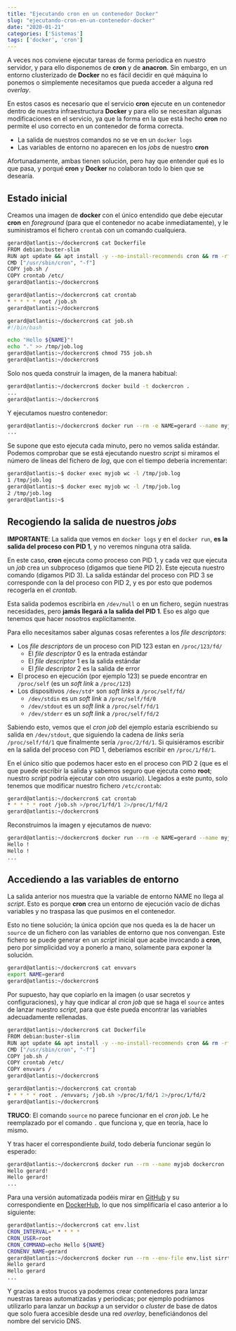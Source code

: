 ```yaml
---
title: "Ejecutando cron en un contenedor Docker"
slug: "ejecutando-cron-en-un-contenedor-docker"
date: "2020-01-21"
categories: ['Sistemas']
tags: ['docker', 'cron']
---
```


A veces nos conviene ejecutar tareas de forma periodica en nuestro servidor,
y para ello disponemos de **cron** y de **anacron**. Sin embargo, en un entorno
clusterizado de **Docker** no es fácil decidir en qué máquina lo ponemos o
simplemente necesitamos que pueda acceder a alguna red *overlay*.
<!--more-->

En estos casos es necesario que el servicio **cron** ejecute en un contenedor
dentro de nuestra infraestructura **Docker** y para ello se necesitan algunas
modificaciones en el servicio, ya que la forma en la que está hecho **cron**
no permite el uso correcto en un contenedor de forma correcta.

* La salida de nuestros comandos no se ve en un `docker logs`
* Las variables de entorno no aparecen en los *jobs* de nuestro **cron**

Afortunadamente, ambas tienen solución, pero hay que entender qué es lo que
pasa, y porqué **cron** y **Docker** no colaboran todo lo bien que se desearía.

## Estado inicial

Creamos una imagen de **docker** con el único entendido que debe ejecutar
**cron** en *foreground* (para que el contenedor no acabe inmediatamente), y
le suministramos el fichero `crontab` con un comando cualquiera.

```bash
gerard@atlantis:~/dockercron$ cat Dockerfile 
FROM debian:buster-slim
RUN apt update && apt install -y --no-install-recommends cron && rm -rf /var/lib/apt/lists/*
CMD ["/usr/sbin/cron", "-f"]
COPY job.sh /
COPY crontab /etc/
gerard@atlantis:~/dockercron$ 
```

```bash
gerard@atlantis:~/dockercron$ cat crontab 
* * * * * root /job.sh
gerard@atlantis:~/dockercron$ 
```

```bash
gerard@atlantis:~/dockercron$ cat job.sh 
#!/bin/bash

echo "Hello ${NAME}"!
echo "." >> /tmp/job.log
gerard@atlantis:~/dockercron$ chmod 755 job.sh 
gerard@atlantis:~/dockercron$ 
```

Solo nos queda construir la imagen, de la manera habitual:

```bash
gerard@atlantis:~/dockercron$ docker build -t dockercron .
...
gerard@atlantis:~/dockercron$ 
```

Y ejecutamos nuestro contenedor:

```bash
gerard@atlantis:~/dockercron$ docker run --rm -e NAME=gerard --name myjob dockercron
...
```

Se supone que esto ejecuta cada minuto, pero no vemos salida estándar. Podemos
comprobar que se está ejecutando nuestro *script* si miramos el número de líneas
del fichero de *log*, que con el tiempo debería incrementar:

```bash
gerard@atlantis:~$ docker exec myjob wc -l /tmp/job.log
1 /tmp/job.log
gerard@atlantis:~$ docker exec myjob wc -l /tmp/job.log
2 /tmp/job.log
gerard@atlantis:~$ 
```

## Recogiendo la salida de nuestros *jobs*

**IMPORTANTE**: La salida que vemos en `docker logs` y en el `docker run`,
**es la salida del proceso con PID 1**, y no veremos ninguna otra salida.

En este caso, **cron** ejecuta como proceso con PID 1, y cada vez que ejecuta
un *job* crea un subproceso (digamos que tiene PID 2). Este ejecuta nuestro
comando (digamos PID 3). La salida estándar del proceso con PID 3 se corresponde
con la del proceso con PID 2, y es por esto que podemos recogerla en el *crontab*.

Esta salida podemos escribirla en `/dev/null` o en un fichero, según nuestras
necesidades, pero **jamás llegará a la salida del PID 1**. Eso es algo que
tenemos que hacer nosotros explícitamente.

Para ello necesitamos saber algunas cosas referentes a los *file descriptors*:

* Los *file descriptors* de un proceso con PID 123 estan en `/proc/123/fd/`
    * El *file descriptor* 0 es la entrada estándar
    * El *file descriptor* 1 es la salida estándar
    * El *file descriptor* 2 es la salida de error
* El proceso en ejecución (por ejemplo 123) se puede encontrar en `/proc/self` (es un *soft link* a `/proc/123`)
* Los dispositivos `/dev/std*` son *soft links* a `/proc/self/fd/`
    * `/dev/stdin` es un *soft link* a `/proc/self/fd/0`
    * `/dev/stdout` es un *soft link* a `/proc/self/fd/1`
    * `/dev/stderr` es un *soft link* a `/proc/self/fd/2`

Sabiendo esto, vemos que el *cron job* del ejemplo estaría escribiendo su salida
en `/dev/stdout`, que siguiendo la cadena de *links* sería `/proc/self/fd/1` que
finalmente sería `/proc/2/fd/1`. Si quisiéramos escribir en la salida del proceso
con PID 1, deberíamos escribir en `/proc/1/fd/1`.

En el único sitio que podemos hacer esto en el proceso con PID 2 (que es el que
puede escribir la salida y sabemos seguro que ejecuta como **root**; nuestro
*script* podría ejecutar con otro usuario). Llegados a este punto, solo tenemos
que modificar nuestro fichero `/etc/crontab`:

```bash
gerard@atlantis:~/dockercron$ cat crontab 
* * * * * root /job.sh >/proc/1/fd/1 2>/proc/1/fd/2
gerard@atlantis:~/dockercron$ 
```

Reconstruimos la imagen y ejecutamos de nuevo:

```bash
gerard@atlantis:~/dockercron$ docker run --rm -e NAME=gerard --name myjob dockercron
Hello !
Hello !
...
```

## Accediendo a las variables de entorno

La salida anterior nos muestra que la variable de entorno NAME no llega al *script*.
Esto es porque **cron** crea un entorno de ejecución vacío de dichas variables y
no traspasa las que pusimos en el contenedor.

Esto no tiene solución; la única opción que nos queda es la de hacer un `source`
de un fichero con las variables de entorno que nos convengan. Este fichero se puede
generar en un *script* inicial que acabe invocando a **cron**, pero por simplicidad
voy a ponerlo a mano, solamente para exponer la solución.

```bash
gerard@atlantis:~/dockercron$ cat envvars 
export NAME=gerard
gerard@atlantis:~/dockercron$ 
```

Por supuesto, hay que copiarlo en la imagen (o usar secretos y configuraciones),
y hay que indicar al *cron job* que se haga el `source` antes de lanzar nuestro
*script*, para que éste pueda encontrar las variables adecuadamente rellenadas.

```bash
gerard@atlantis:~/dockercron$ cat Dockerfile 
FROM debian:buster-slim
RUN apt update && apt install -y --no-install-recommends cron && rm -rf /var/lib/apt/lists/*
CMD ["/usr/sbin/cron", "-f"]
COPY job.sh /
COPY crontab /etc/
COPY envvars /
gerard@atlantis:~/dockercron$ 
```

```bash
gerard@atlantis:~/dockercron$ cat crontab 
* * * * * root . /envvars; /job.sh >/proc/1/fd/1 2>/proc/1/fd/2
gerard@atlantis:~/dockercron$ 
```

**TRUCO**: El comando `source` no parece funcionar en el *cron job*. Le he
reemplazado por el comando `.` que funciona y, que en teoría, hace lo mismo.

Y tras hacer el correspondiente *build*, todo debería funcionar según lo esperado:

```bash
gerard@atlantis:~/dockercron$ docker run --rm --name myjob dockercron
Hello gerard!
Hello gerard!
...
```

Para una versión automatizada podéis mirar en [GitHub][1] y su correspondiente
en [DockerHub][2], lo que nos simplificaría el caso anterior a lo siguiente:

```bash
gerard@atlantis:~/dockercron$ cat env.list 
CRON_INTERVAL=* * * * *
CRON_USER=root
CRON_COMMAND=echo Hello ${NAME}
CRONENV_NAME=gerard
gerard@atlantis:~/dockercron$ docker run --rm --env-file env.list sirrtea/cron:debian
Hello gerard
Hello gerard
...
```

Y gracias a estos trucos ya podemos crear contenedores para lanzar nuestras
tareas automatizadas y periodicas; por ejemplo podríamos utilizarlo para lanzar
un *backup* a un servidor o *cluster* de base de datos que solo fuera accesible
desde una red *overlay*, beneficiándonos del nombre del servicio DNS.

[1]: https://github.com/Sirtea/dockerfiles/tree/master/cron/debian
[2]: https://hub.docker.com/repository/docker/sirrtea/cron
